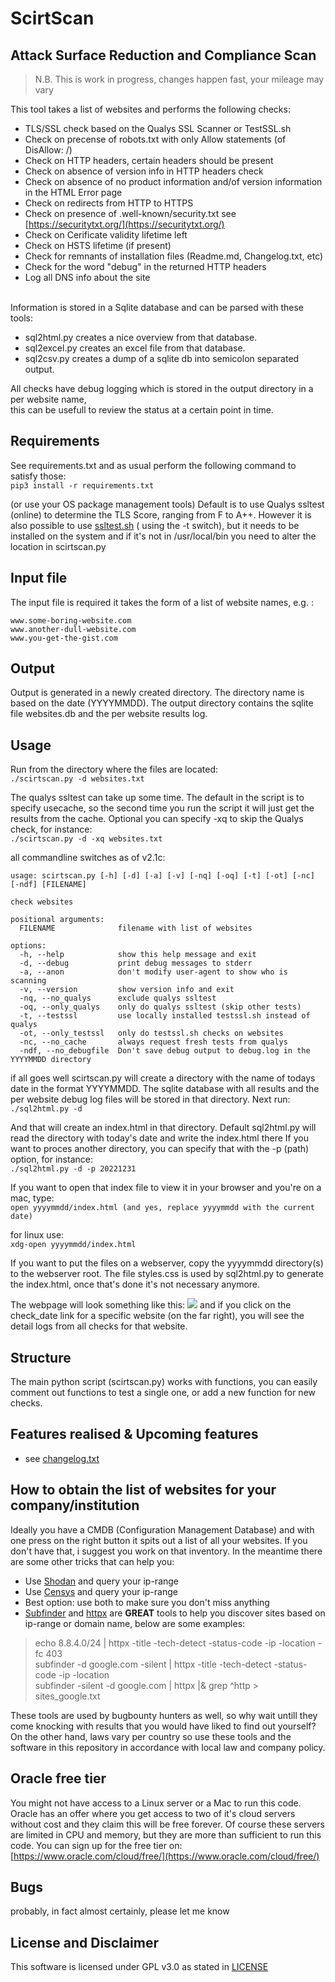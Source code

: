 # ScirtScan
## Attack Surface Reduction and Compliance Scan  

> N.B. This is work in progress, changes happen fast, your mileage may vary

This tool takes a list of websites and performs the following checks:

* TLS/SSL check based on the Qualys SSL Scanner or TestSSL.sh
* Check on precense of robots.txt with only Allow statements (of DisAllow: /)
* Check on HTTP headers, certain headers should be present
* Check on absence of version info in HTTP headers check
* Check on absence of no product information and/of version information in the HTML Error page
* Check on redirects from HTTP to HTTPS
* Check on presence of .well-known/security.txt see [https://securitytxt.org/](https://securitytxt.org/)
* Check on Cerificate validity lifetime left
* Check on HSTS lifetime (if present)
* Check for remnants of installation files (Readme.md, Changelog.txt, etc)
* Check for the word "debug" in the returned HTTP headers
* Log all DNS info about the site

<br />
Information is stored in a Sqlite database and can be parsed with these tools: 

* sql2html.py creates a nice overview from that database.  
* sql2excel.py creates an excel file from that database.
* sql2csv.py creates a dump of a sqlite db into semicolon separated output.  
  
All checks have debug logging which is stored in the output directory in a per website name,<br />
this can be usefull to review the status at a certain point in time.

## Requirements
See requirements.txt and as usual perform the following command to satisfy those:  
`pip3 install -r requirements.txt`
 
(or use your OS package management tools)
Default is to use Qualys ssltest (online) to determine the TLS Score, ranging from F to A++. However it is also possible to use [ssltest.sh](https://github.com/drwetter/testssl.sh) ( using the -t switch), but it needs to be installed on the system and if it's not in /usr/local/bin you need to alter the location in scirtscan.py 

## Input file
The input file is required it takes the form of a list of website names, e.g. :  

```
www.some-boring-website.com
www.another-dull-website.com
www.you-get-the-gist.com
``` 

## Output
Output is generated in a newly created directory. The directory name is based on the date (YYYYMMDD). The output directory contains the sqlite file websites.db and the per website results log. 

## Usage
Run from the directory where the files are located:  
`./scirtscan.py -d websites.txt`

The qualys ssltest can take up some time. The default in the script is to specify usecache, so the second time you run the script it will just get the results from the cache. Optional you can specify -xq to skip the Qualys check, for instance:  
`./scirtscan.py -d -xq websites.txt`

all commandline switches as of v2.1c:  

```
usage: scirtscan.py [-h] [-d] [-a] [-v] [-nq] [-oq] [-t] [-ot] [-nc] [-ndf] [FILENAME]

check websites

positional arguments:
  FILENAME              filename with list of websites

options:
  -h, --help            show this help message and exit
  -d, --debug           print debug messages to stderr
  -a, --anon            don't modify user-agent to show who is scanning
  -v, --version         show version info and exit
  -nq, --no_qualys      exclude qualys ssltest
  -oq, --only_qualys    only do qualys ssltest (skip other tests)
  -t, --testssl         use locally installed testssl.sh instead of qualys
  -ot, --only_testssl   only do testssl.sh checks on websites
  -nc, --no_cache       always request fresh tests from qualys
  -ndf, --no_debugfile  Don't save debug output to debug.log in the YYYYMMDD directory
```

if all goes well scirtscan.py will create a directory with the name of todays date in the format YYYYMMDD. The sqlite database with all results and the per website debug log files will be stored in that directory. Next run:  
`./sql2html.py -d`

And that will create an index.html in that directory. Default sql2html.py will read the directory with today's date and write the index.html there If you want to proces another directory, you can specify that with the -p (path) option, for instance:  
`./sql2html.py -d -p 20221231`

If you want to open that index file to view it in your browser and you're on a mac, type:  
`open yyyymmdd/index.html (and yes, replace yyyymmdd with the current date)`

for linux use:  
`xdg-open yyyymmdd/index.html`

If you want to put the files on a webserver, copy the yyyymmdd directory(s) to the webserver root. The file styles.css is used by sql2html.py to generate the index.html, once that's done it's not necessary anymore.

The webpage will look something like this:
![](https://raw.githubusercontent.com/beamzer/ScirtScan/main/scirtscan-table.png)
and if you click on the check_date link for a specific website (on the far right), you will see the detail logs from all checks for that website.

## Structure
The main python script (scirtscan.py) works with functions, you can easily comment out functions to test a single one, or add a new function for new checks.  

## Features realised & Upcoming features
* see [changelog.txt](https://github.com/beamzer/ScirtScan/blob/main/changelog.txt)

## How to obtain the list of websites for your company/institution
Ideally you have a CMDB (Configuration Management Database) and with one press on the right button it spits out a list of all your websites. If you don't have that, i suggest you work on that inventory. In the meantime there are some other tricks that can help you:

* Use [Shodan](https://www.shodan.io/) and query your ip-range
* Use [Censys](https://censys.io/) and query your ip-range
* Best option: use both to make sure you don't miss anything
* [Subfinder](https://github.com/projectdiscovery/subfinder) and [httpx](https://github.com/projectdiscovery/httpx) are **GREAT** tools to help you discover sites based on ip-range or domain name, below are some examples:

> echo 8.8.4.0/24 | httpx -title -tech-detect -status-code -ip -location -fc 403  
> subfinder -d google.com -silent | httpx -title -tech-detect -status-code -ip -location  
> subfinder -silent -d google.com | httpx |& grep ^http > sites_google.txt
 
These tools are used by bugbounty hunters as well, so why wait untill they come knocking with results that you would have liked to find out yourself? On the other hand, laws vary per country so use these tools and the software in this repository in accordance with local law and company policy.

## Oracle free tier
You might not have access to a Linux server or a Mac to run this code. Oracle has an offer where you get access to two of it's cloud servers without cost and they claim this will be free forever. Of course these servers are limited in CPU and memory, but they are more than sufficient to run this code. You can sign up for the free tier on: [https://www.oracle.com/cloud/free/](https://www.oracle.com/cloud/free/)

## Bugs
probably, in fact almost certainly, please let me know
 

## License and Disclaimer
This software is licensed under GPL v3.0 as stated in [LICENSE](https://github.com/beamzer/ScirtScan/blob/main/LICENSE)
